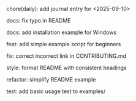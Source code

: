 chore(daily): add journal entry for <2025-09-10>

docs: fix typo in README

docs: add installation example for Windows

feat: add simple example script for beginners

fix: correct incorrect link in CONTRIBUTING.md

style: format README with consistent headings

refactor: simplify README example

test: add basic usage test to examples/
